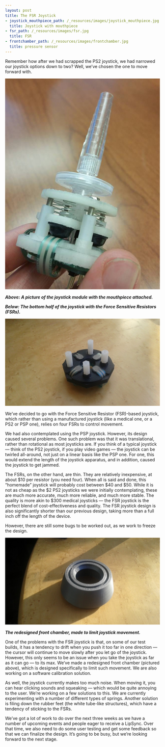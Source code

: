 ```yaml
---
layout: post
title: The FSR Joystick
- joystick_mouthpiece_path: /_resources/images/joystick_mouthpiece.jpg
  title: Joystick with mouthpiece
- fsr_path: /_resources/images/fsr.jpg
  title: FSR
- frontchamber_path: /_resources/images/frontchamber.jpg
  title: pressure sensor
---
```


Remember how after we had scrapped the PS2 joystick, we had narrowed our joystick options down to two? Well, we’ve chosen the one to move forward with.

<img src="https://raw.githubusercontent.com/makersmakingchange/blog/gh-pages/_resources/images/joystick_mouthpiece.jpg" title="Joystick with mouthpiece"/>

<em><strong>Above: A picture of the joystick module with the mouthpiece attached.</strong></em>

<em><strong>Below: The bottom half of the joystick with the Force Sensitive Resistors (FSRs).</strong></em>

<img src="https://raw.githubusercontent.com/makersmakingchange/blog/gh-pages/_resources/images/fsr.jpg" title="FSR"/>

We’ve decided to go with the Force Sensitive Resistor (FSR)-based joystick, which rather than using a manufactured joystick (like a medical one, or a PS2 or PSP one), relies on four FSRs to control movement.

We had also contemplated using the PSP joystick. However, its design caused several problems. One such problem was that it was translational, rather than rotational as most joysticks are. If you think of a typical joystick — think of the PS2 joystick, if you play video games — the joystick can be twirled all-around, not just on a linear basis like the PSP one. For one, this would extend the length of the joystick apparatus, and in addition, caused the joystick to get jammed.

The FSRs, on the other hand, are thin. They are relatively inexpensive, at about $10 per resistor (you need four). When all is said and done, this “homemade” joystick will probably cost between $40 and $50. While it is not as cheap as the $2 PS2 joysticks we were initially contemplating, these are much more accurate, much more reliable, and much more stable. The quality is more akin to $300 medical joysticks — the FSR joystick is the perfect blend of cost-effectiveness and quality. The FSR joystick design is also significantly shorter than our previous design, taking more than a full inch off the length of the device. 

However, there are still some bugs to be worked out, as we work to freeze the design.

<img src="https://raw.githubusercontent.com/makersmakingchange/blog/gh-pages/_resources/images/frontchamber.jpg" title="Front chamber"/>

<em><strong>The redesigned front chamber, made to limit joystick movement.</strong></em>

One of the problems with the FSR joystick is that, on some of our test builds, it has a tendency to drift when you push it too far in one direction — the cursor will continue to move slowly after you let go of the joystick. However, this only seems to be an issue when you take the joystick as far as it can go — to its max. We’ve made a redesigned front chamber (pictured above), which is designed specifically to limit such movement. We are also working on a software calibration solution.

As well, the joystick currently makes too much noise. When moving it, you can hear clicking sounds and squeaking — which would be quite annoying to the user. We’re working on a few solutions to this. We are currently experimenting with a number of different types of springs. Another solution is filing down the rubber feet (the white tube-like structures), which have a tendency of sticking to the FSRs.

We’ve got a lot of work to do over the next three weeks as we have a number of upcoming events and people eager to receive a LipSync. Over that time, we also need to do some user testing and get some feedback so that we can finalize the design. It’s going to be busy, but we’re looking forward to the next stage.

